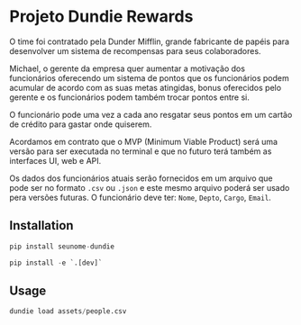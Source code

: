 # Projeto Dundie Rewards

O time foi contratado pela Dunder Mifflin, grande fabricante de papéis para
desenvolver um sistema de recompensas para seus colaboradores.

Michael, o gerente da empresa quer aumentar a motivação dos funcionários 
oferecendo um sistema de pontos que os funcionários podem acumular de acordo
com as suas metas atingidas, bonus oferecidos pelo gerente e os funcionários
podem também trocar pontos entre si.

O funcionário pode uma vez a cada ano resgatar seus pontos em um cartão de
crédito para gastar onde quiserem.

Acordamos em contrato que o MVP (Minimum Viable Product) será uma versão para
ser executada no terminal e que no futuro terá também as interfaces UI, web e 
API.

Os dados dos funcionários atuais serão fornecidos em um arquivo que pode ser
no formato `.csv` ou `.json` e este mesmo arquivo poderá ser usado pera
versões futuras. O funcionário deve ter: `Nome`, `Depto`, `Cargo`, `Email`.

## Installation

```py
pip install seunome-dundie
```

```python
pip install -e `.[dev]`
```

## Usage

```py
dundie load assets/people.csv
```